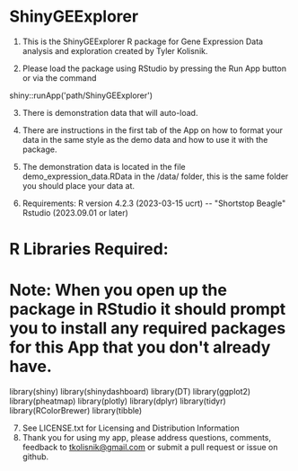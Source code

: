 # ShinyGEExplorer

1. This is the ShinyGEExplorer R package for Gene Expression Data analysis and exploration created by Tyler Kolisnik.

2. Please load the package using RStudio by pressing the Run App button or via the command

shiny::runApp('path/ShinyGEExplorer')

3. There is demonstration data that will auto-load. 

4. There are instructions in the first tab of the App on how to format your data in the same style as the demo data and how to use it with the package.

5. The demonstration data is located in the file demo_expression_data.RData in the /data/ folder, this is the same folder you should place your data at.

6. Requirements:
R version 4.2.3 (2023-03-15 ucrt) -- "Shortstop Beagle"
Rstudio (2023.09.01 or later)

# R Libraries Required:
# Note: When you open up the package in RStudio it should prompt you to install any required packages for this App that you don't already have. 

library(shiny)
library(shinydashboard)
library(DT)
library(ggplot2)
library(pheatmap)
library(plotly)
library(dplyr)
library(tidyr)
library(RColorBrewer)
library(tibble)

7. See LICENSE.txt for Licensing and Distribution Information
8. Thank you for using my app, please address questions, comments, feedback to tkolisnik@gmail.com or submit a pull request or issue on github. 
